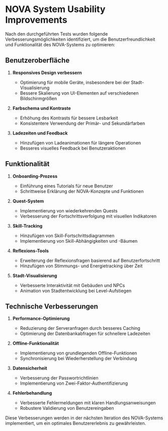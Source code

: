 # NOVA System Usability Improvements

Nach den durchgeführten Tests wurden folgende Verbesserungsmöglichkeiten identifiziert, um die Benutzerfreundlichkeit und Funktionalität des NOVA-Systems zu optimieren:

## Benutzeroberfläche

1. **Responsives Design verbessern**
   - Optimierung für mobile Geräte, insbesondere bei der Stadt-Visualisierung
   - Bessere Skalierung von UI-Elementen auf verschiedenen Bildschirmgrößen

2. **Farbschema und Kontraste**
   - Erhöhung des Kontrasts für bessere Lesbarkeit
   - Konsistentere Verwendung der Primär- und Sekundärfarben

3. **Ladezeiten und Feedback**
   - Hinzufügen von Ladeanimationen für längere Operationen
   - Besseres visuelles Feedback bei Benutzeraktionen

## Funktionalität

1. **Onboarding-Prozess**
   - Einführung eines Tutorials für neue Benutzer
   - Schrittweise Erklärung der NOVA-Konzepte und Funktionen

2. **Quest-System**
   - Implementierung von wiederkehrenden Quests
   - Verbesserung der Fortschrittsverfolgung mit visuellen Indikatoren

3. **Skill-Tracking**
   - Hinzufügen von Skill-Fortschrittsdiagrammen
   - Implementierung von Skill-Abhängigkeiten und -Bäumen

4. **Reflexions-Tools**
   - Erweiterung der Reflexionsfragen basierend auf Benutzerfortschritt
   - Hinzufügen von Stimmungs- und Energietracking über Zeit

5. **Stadt-Visualisierung**
   - Verbesserte Interaktivität mit Gebäuden und NPCs
   - Animation von Stadtentwicklung bei Level-Aufstiegen

## Technische Verbesserungen

1. **Performance-Optimierung**
   - Reduzierung der Serveranfragen durch besseres Caching
   - Optimierung der Datenbankabfragen für schnellere Ladezeiten

2. **Offline-Funktionalität**
   - Implementierung von grundlegenden Offline-Funktionen
   - Synchronisierung bei Wiederherstellung der Verbindung

3. **Datensicherheit**
   - Verbesserung der Passwortrichtlinien
   - Implementierung von Zwei-Faktor-Authentifizierung

4. **Fehlerbehandlung**
   - Verbesserte Fehlermeldungen mit klaren Handlungsanweisungen
   - Robustere Validierung von Benutzereingaben

Diese Verbesserungen werden in der nächsten Iteration des NOVA-Systems implementiert, um ein optimales Benutzererlebnis zu gewährleisten.
